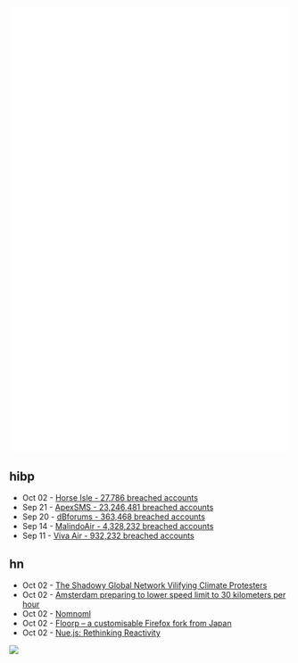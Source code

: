![Metrics](https://raw.githubusercontent.com/phixion/phixion/master/metrics.svg)

## hibp

<!--
for https://github.com/phixion/phixion/blob/main/.github/workflows/feeds.yml
-->
<!--START_SECTION:haveibeenpwnd-->
- Oct 02 - [Horse Isle - 27,786 breached accounts](https://haveibeenpwned.com/PwnedWebsites#HorseIsle)
- Sep 21 - [ApexSMS - 23,246,481 breached accounts](https://haveibeenpwned.com/PwnedWebsites#ApexSMS)
- Sep 20 - [dBforums - 363,468 breached accounts](https://haveibeenpwned.com/PwnedWebsites#dBforums)
- Sep 14 - [MalindoAir - 4,328,232 breached accounts](https://haveibeenpwned.com/PwnedWebsites#MalindoAir)
- Sep 11 - [Viva Air - 932,232 breached accounts](https://haveibeenpwned.com/PwnedWebsites#VivaAir)
<!--END_SECTION:haveibeenpwnd-->

## hn

<!--
for https://github.com/phixion/phixion/blob/main/.github/workflows/feeds.yml
-->
<!--START_SECTION:hn-->
- Oct 02 - [The Shadowy Global Network Vilifying Climate Protesters](https://newrepublic.com/article/175488/meet-shadowy-global-network-vilifying-climate-protesters)
- Oct 02 - [Amsterdam preparing to lower speed limit to 30 kilometers per hour](https://nltimes.nl/2023/10/02/amsterdam-preparing-lower-speed-limit-30-kilometers-per-hour)
- Oct 02 - [Nomnoml](https://nomnoml.com/)
- Oct 02 - [Floorp – a customisable Firefox fork from Japan](https://floorp.app/en/)
- Oct 02 - [Nue.js: Rethinking Reactivity](https://nuejs.org/blog/rethinking-reactivity/)
<!--END_SECTION:hn-->

<!--
for https://yhype.me
-->
![](https://hit.yhype.me/github/profile?user_id=13013670)
